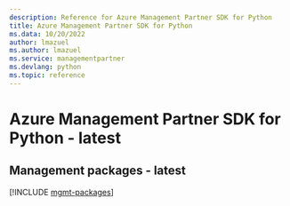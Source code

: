 ```yaml
---
description: Reference for Azure Management Partner SDK for Python
title: Azure Management Partner SDK for Python
ms.data: 10/20/2022
author: lmazuel
ms.author: lmazuel
ms.service: managementpartner
ms.devlang: python
ms.topic: reference
---
```

# Azure Management Partner SDK for Python - latest

## Management packages - latest
[!INCLUDE [mgmt-packages](management-partner-mgmt-index.md)]
